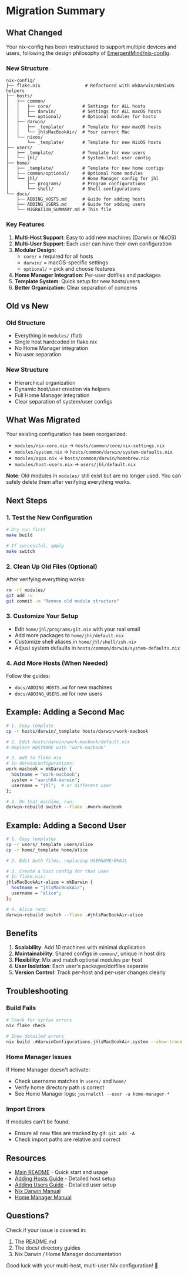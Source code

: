 # Migration Summary

## What Changed

Your nix-config has been restructured to support multiple devices and users, following the design philosophy of [EmergentMind/nix-config](https://github.com/EmergentMind/nix-config).

### New Structure

```
nix-config/
├── flake.nix                 # Refactored with mkDarwin/mkNixOS helpers
├── hosts/
│   ├── common/
│   │   ├── core/            # Settings for ALL hosts
│   │   ├── darwin/          # Settings for ALL macOS hosts
│   │   └── optional/        # Optional modules for hosts
│   ├── darwin/
│   │   ├── _template/       # Template for new macOS hosts
│   │   └── jhlsMacBookAir/  # Your current Mac
│   └── nixos/
│       └── _template/       # Template for new NixOS hosts
├── users/
│   ├── _template/           # Template for new users
│   └── jhl/                 # System-level user config
├── home/
│   ├── _template/           # Template for new home configs
│   ├── common/optional/     # Optional home modules
│   └── jhl/                 # Home Manager config for jhl
│       ├── programs/        # Program configurations
│       └── shell/           # Shell configurations
└── docs/
    ├── ADDING_HOSTS.md      # Guide for adding hosts
    ├── ADDING_USERS.md      # Guide for adding users
    └── MIGRATION_SUMMARY.md # This file
```

### Key Features

1. **Multi-Host Support**: Easy to add new machines (Darwin or NixOS)
2. **Multi-User Support**: Each user can have their own configuration
3. **Modular Design**: 
   - `core/` = required for all hosts
   - `darwin/` = macOS-specific settings
   - `optional/` = pick and choose features
4. **Home Manager Integration**: Per-user dotfiles and packages
5. **Template System**: Quick setup for new hosts/users
6. **Better Organization**: Clear separation of concerns

## Old vs New

### Old Structure
- Everything in `modules/` (flat)
- Single host hardcoded in flake.nix
- No Home Manager integration
- No user separation

### New Structure
- Hierarchical organization
- Dynamic host/user creation via helpers
- Full Home Manager integration
- Clear separation of system/user configs

## What Was Migrated

Your existing configuration has been reorganized:

- `modules/nix-core.nix` → `hosts/common/core/nix-settings.nix`
- `modules/system.nix` → `hosts/common/darwin/system-defaults.nix`
- `modules/apps.nix` → `hosts/common/darwin/homebrew.nix`
- `modules/host-users.nix` → `users/jhl/default.nix`

**Note**: Old modules in `modules/` still exist but are no longer used. You can safely delete them after verifying everything works.

## Next Steps

### 1. Test the New Configuration

```bash
# Dry run first
make build

# If successful, apply
make switch
```

### 2. Clean Up Old Files (Optional)

After verifying everything works:

```bash
rm -rf modules/
git add -u
git commit -m "Remove old module structure"
```

### 3. Customize Your Setup

- Edit `home/jhl/programs/git.nix` with your real email
- Add more packages to `home/jhl/default.nix`
- Customize shell aliases in `home/jhl/shell/zsh.nix`
- Adjust system defaults in `hosts/common/darwin/system-defaults.nix`

### 4. Add More Hosts (When Needed)

Follow the guides:
- `docs/ADDING_HOSTS.md` for new machines
- `docs/ADDING_USERS.md` for new users

## Example: Adding a Second Mac

```bash
# 1. Copy template
cp -r hosts/darwin/_template hosts/darwin/work-macbook

# 2. Edit hosts/darwin/work-macbook/default.nix
# Replace HOSTNAME with "work-macbook"

# 3. Add to flake.nix
# In darwinConfigurations:
work-macbook = mkDarwin {
  hostname = "work-macbook";
  system = "aarch64-darwin";
  username = "jhl";  # or different user
};

# 4. On that machine, run:
darwin-rebuild switch --flake .#work-macbook
```

## Example: Adding a Second User

```bash
# 1. Copy templates
cp -r users/_template users/alice
cp -r home/_template home/alice

# 2. Edit both files, replacing USERNAME/EMAIL

# 3. Create a host config for that user
# In flake.nix:
jhlsMacBookAir-alice = mkDarwin {
  hostname = "jhlsMacBookAir";
  username = "alice";
};

# 4. Alice runs:
darwin-rebuild switch --flake .#jhlsMacBookAir-alice
```

## Benefits

1. **Scalability**: Add 10 machines with minimal duplication
2. **Maintainability**: Shared configs in `common/`, unique in host dirs
3. **Flexibility**: Mix and match optional modules per host
4. **User Isolation**: Each user's packages/dotfiles separate
5. **Version Control**: Track per-host and per-user changes clearly

## Troubleshooting

### Build Fails

```bash
# Check for syntax errors
nix flake check

# Show detailed errors
nix build .#darwinConfigurations.jhlsMacBookAir.system --show-trace
```

### Home Manager Issues

If Home Manager doesn't activate:
- Check username matches in `users/` and `home/`
- Verify home directory path is correct
- See Home Manager logs: `journalctl --user -u home-manager-*`

### Import Errors

If modules can't be found:
- Ensure all new files are tracked by git: `git add -A`
- Check import paths are relative and correct

## Resources

- [Main README](../README.md) - Quick start and usage
- [Adding Hosts Guide](./ADDING_HOSTS.md) - Detailed host setup
- [Adding Users Guide](./ADDING_USERS.md) - Detailed user setup
- [Nix Darwin Manual](https://daiderd.com/nix-darwin/manual/index.html)
- [Home Manager Manual](https://nix-community.github.io/home-manager/)

## Questions?

Check if your issue is covered in:
1. The README.md
2. The docs/ directory guides
3. Nix Darwin / Home Manager documentation

Good luck with your multi-host, multi-user Nix configuration! 🚀
